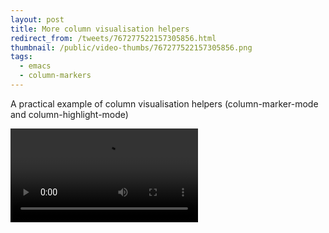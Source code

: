 ```yaml
---
layout: post
title: More column visualisation helpers
redirect_from: /tweets/767277522157305856.html
thumbnail: /public/video-thumbs/767277522157305856.png
tags:
  - emacs
  - column-markers
---
```


A practical example of column visualisation helpers (column-marker-mode and column-highlight-mode)

<video controls autoplay loop>
  <source src="/public/videos/767277522157305856.mp4" type="video/mp4">
    Sorry your browser does not support the video tag, maybe time to upgrade?
</video>

